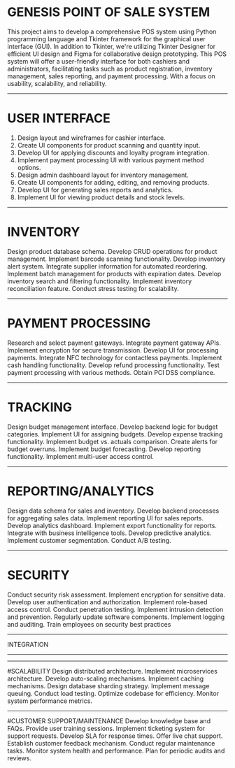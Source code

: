 # GENESIS POINT OF SALE SYSTEM
This project aims to develop a comprehensive POS system using Python programming language and Tkinter framework for the graphical user interface (GUI). In addition to Tkinter, we're utilizing Tkinter Designer for efficient UI design and Figma for collaborative design prototyping. This POS system will offer a user-friendly interface for both cashiers and administrators, facilitating tasks such as product registration, inventory management, sales reporting, and payment processing. With a focus on usability, scalability, and reliability.
***************************************************
# USER INTERFACE
1. Design layout and wireframes for cashier interface.
2. Create UI components for product scanning and quantity input.
3. Develop UI for applying discounts and loyalty program integration.
4. Implement payment processing UI with various payment method options.
5. Design admin dashboard layout for inventory management.
6. Create UI components for adding, editing, and removing products.
7. Develop UI for generating sales reports and analytics.
8. Implement UI for viewing product details and stock levels.

************************************************************
# INVENTORY
Design product database schema.
Develop CRUD operations for product management.
Implement barcode scanning functionality.
Develop inventory alert system.
Integrate supplier information for automated reordering.
Implement batch management for products with expiration dates.
Develop inventory search and filtering functionality.
Implement inventory reconciliation feature.
Conduct stress testing for scalability.
******************************************************
# PAYMENT PROCESSING
Research and select payment gateways.
Integrate payment gateway APIs.
Implement encryption for secure transmission.
Develop UI for processing payments.
Integrate NFC technology for contactless payments.
Implement cash handling functionality.
Develop refund processing functionality.
Test payment processing with various methods.
Obtain PCI DSS compliance.
******************************************************
# TRACKING
Design budget management interface.
Develop backend logic for budget categories.
Implement UI for assigning budgets.
Develop expense tracking functionality.
Implement budget vs. actuals comparison.
Create alerts for budget overruns.
Implement budget forecasting.
Develop reporting functionality.
Implement multi-user access control.
****************************************************
# REPORTING/ANALYTICS
Design data schema for sales and inventory.
Develop backend processes for aggregating sales data.
Implement reporting UI for sales reports.
Develop analytics dashboard.
Implement export functionality for reports.
Integrate with business intelligence tools.
Develop predictive analytics.
Implement customer segmentation.
Conduct A/B testing.
****************************************************

# SECURITY
Conduct security risk assessment.
Implement encryption for sensitive data.
Develop user authentication and authorization.
Implement role-based access control.
Conduct penetration testing.
Implement intrusion detection and prevention.
Regularly update software components.
Implement logging and auditing.
Train employees on security best practices
*****************************************************

INTEGRATION
************************************
************************************

#SCALABILITY
Design distributed architecture.
Implement microservices architecture.
Develop auto-scaling mechanisms.
Implement caching mechanisms.
Design database sharding strategy.
Implement message queuing.
Conduct load testing.
Optimize codebase for efficiency.
Monitor system performance metrics.
********************************************

#CUSTOMER SUPPORT/MAINTENANCE
Develop knowledge base and FAQs.
Provide user training sessions.
Implement ticketing system for support requests.
Develop SLA for response times.
Offer live chat support.
Establish customer feedback mechanism.
Conduct regular maintenance tasks.
Monitor system health and performance.
Plan for periodic audits and reviews.

